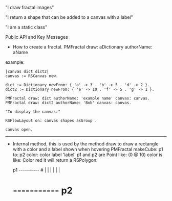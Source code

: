 "I draw fractal images"

"I return a shape that can be added to a canvas with a label"

"I am a static class"

Public API and Key Messages

- How to create a fractal.
	PMFractal draw: aDictionary authorName: aName  

example:

```st
|canvas dict dict2|
canvas := RSCanvas new.

dict := Dictionary newFrom: { 'a' -> 3 . 'b' -> 5 . 'd' -> 2 }.
dict2 := Dictionary newFrom: { 'e' -> 10 . 'f' -> 5 . 'g' -> 1 }.

PMFractal draw: dict authorName: 'example name' canvas: canvas.
PMFractal draw: dict2 authorName: 'Bob' canvas: canvas.

"To display the canvas:"

RSFlowLayout on: canvas shapes asGroup .

canvas open.
```
------------------------------------------
- Internal method, this is used by the method draw to draw a rectangle with a color and a label shown when hovering
	PMFractal makeCube: p1 to: p2  color: color label 'label'
	p1 and p2 are Point like:	 (0 @ 10)
	color is like:	 Color red
	it will return a RSPolygon:

	p1 ---------- #
	|				  |
	|				  |
	|				  |
	# ----------- p2